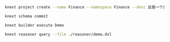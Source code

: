 ```bash
knext project create --name Finance --namespace Finance --desc 这是一个示例项目
```

```bash
knext schema commit
```

```bash
knext builder execute Demo
```

```bash
knext reasoner query --file ./reasoner/demo.dsl
```

